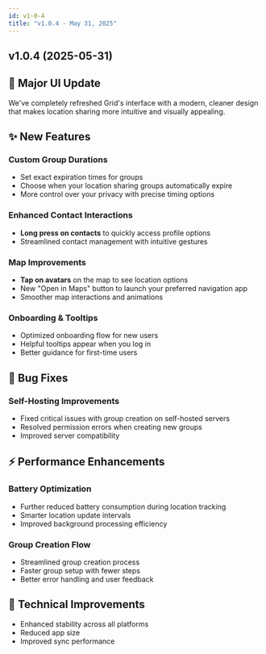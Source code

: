 ```yaml
---
id: v1-0-4
title: "v1.0.4 - May 31, 2025"
---
```


## v1.0.4 (2025-05-31)

## 🎨 Major UI Update

We've completely refreshed Grid's interface with a modern, cleaner design that makes location sharing more intuitive and visually appealing.

## ✨ New Features

### Custom Group Durations
- Set exact expiration times for groups
- Choose when your location sharing groups automatically expire
- More control over your privacy with precise timing options

### Enhanced Contact Interactions
- **Long press on contacts** to quickly access profile options
- Streamlined contact management with intuitive gestures

### Map Improvements
- **Tap on avatars** on the map to see location options
- New "Open in Maps" button to launch your preferred navigation app
- Smoother map interactions and animations

### Onboarding & Tooltips
- Optimized onboarding flow for new users
- Helpful tooltips appear when you log in
- Better guidance for first-time users

## 🐛 Bug Fixes

### Self-Hosting Improvements
- Fixed critical issues with group creation on self-hosted servers
- Resolved permission errors when creating new groups
- Improved server compatibility

## ⚡ Performance Enhancements

### Battery Optimization
- Further reduced battery consumption during location tracking
- Smarter location update intervals
- Improved background processing efficiency

### Group Creation Flow
- Streamlined group creation process
- Faster group setup with fewer steps
- Better error handling and user feedback

## 🔧 Technical Improvements
- Enhanced stability across all platforms
- Reduced app size
- Improved sync performance